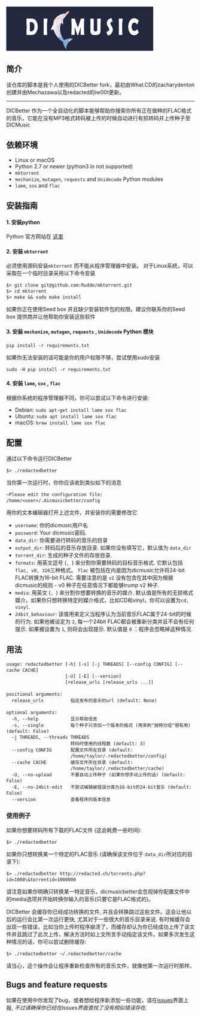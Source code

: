 ![REDBetter Logo](logo.jpg)

## 简介

该仓库的脚本是我个人使用的DICBetter fork，最初由What.CD的zacharydenton创建并由Mechazawa以及redacted的iw00t更新。


---
DICBetter 作为一个全自动化的脚本能够帮助你搜索你所有正在做种的FLAC格式的音乐，它能在没有MP3格式转码被上传的时候自动进行有损转码并上传种子至DICMusic

## 依赖环境

* Linux or macOS
* Python 2.7 or newer (python3 in not supported)
* `mktorrent`
* `mechanize`, `mutagen`, `requests` and `Unidecode` Python modules
* `lame`, `sox` and `flac`


## 安装指南

#### 1. 安装python

Python 官方网站在 [这里](https://www.python.org/downloads/)



#### 2. 安装 `mktorrent`

必须使用源码安装`mktorrent` 而不能从程序管理器中安装。
对于Linux系统，可以采取在一个临时目录采用以下命令安装

~~~~
$> git clone git@github.com:Rudde/mktorrent.git
$> cd mktorrent
$> make && sudo make install
~~~~

如果你正在使用Seed box 并且缺少安装软件包的权限。建议你联系你的Seed box 提供商并让他帮助你安装这些软件

#### 3. 安装 `mechanize`, `mutagen`, `requests` , `Unidecode` Python 模块

~~~~
pip install -r requirements.txt
~~~~
如果你无法安装的话可能是你的用户权限不够，尝试使用sudo安装
~~~~
sudo -H pip install -r requirements.txt
~~~~


#### 4. 安装 `lame`, `sox` , `flac`

根据你系统的程序管理器不同，你可以尝试以下命令进行安装:
  * Debian: `sudo apt-get install lame sox flac`
  * Ubuntu: `sudo apt install lame sox flac`
  * macOS: `brew install lame sox flac`



## 配置
通过以下命令运行DICBetter

    $> ./redactedbetter

当你第一次运行时，你你应该收到类似如下的消息

    ~Please edit the configuration file: /home/<user>/.dicmusicbetter/config

用你的文本编辑器打开上述文件，并安装你的需要修改它
* `username`: 你的dicmusic用户名
* `password`: Your dicmusic密码.
* `data_dir`: 你需要进行转码的音乐的目录
* `output_dir`: 转码后的音乐存放目录. 如果你没有填写它，默认值为 `data_dir`
* `torrent_dir`: 生成的种子文件的存放目录.
* `formats`: 用英文逗号 (`, `) 来分割你需要转码的目标音乐格式. 它默认包括 `flac, v0, 320`三种格式。 `flac` 被包括在内是因为dicmusic允许将24-bit FLAC转换为16-bit FLAC. 需要注意的是 `v2` 没有包含在其中因为根据dicmusic的规则 - v0 种子在任意情况下都能够trump v2 种子.
* `media`: 用英文 (`, `) 来分割你想要转换的音乐的媒介. 默认值是所有的无损格式媒介。如果你只想转换特定的媒介格式，比如CD和vinyl，你可以设置为`cd, vinyl`.
* `24bit_behaviour`: 该值用来定义当程序认为当前音乐FLAC属于24-bit的时候的行为. 如果他被设定为 `2`, 每一个24bit FLAC都会被重新分类并且不会有任何提示. 如果被设置为 `1`, 则将会出现提示. 默认值是 `0` ：程序会忽略掉这种情况.

## 用法
~~~~
usage: redactedbetter [-h] [-s] [-j THREADS] [--config CONFIG] [--cache CACHE]
                      [-U] [-E] [--version]
                      [release_urls [release_urls ...]]

positional arguments:
  release_urls          指定发布的音乐的url (default: None)

optional arguments:
  -h, --help            显示帮助信息
  -s, --single          每个种子只添加一个版本的格式 (用来刷"独特分组"很有用) (default: False)
  -j THREADS, --threads THREADS
                        转码时使用的线程数 (default: 3)
  --config CONFIG       配置文件所在目录 (default:
                        /home/taylor/.redactedbetter/config)
  --cache CACHE         缓存文件所在目录 (default:
                        /home/taylor/.redactedbetter/cache)
  -U, --no-upload       不要自动上传种子 (如果你想手动上传的话) (default: False)
  -E, --no-24bit-edit   不尝试编辑被错误分类为16-bit的24-bit音乐 (default: False)
  --version             查看程序的版本信息
~~~~

### 使用例子

如果你想要转码所有下载的FLAC文件 (这会耗费一些时间):

    $> ./redactedbetter

如果你只想转换某一个特定的FLAC音乐 (请确保该文件位于 `data_dir`所对应的目录下):

    $> ./redactedbetter http://redacted.ch/torrents.php?id=1000\&torrentid=1000000

请注意如果你明确只转换某一特定音乐，dicmusicbetter会忽视掉你配置文件中的media选项并开始转换你输入的音乐(只要它是FLAC格式的)。

DICBetter 会缓存你已经成功转换的文件, 并且会转换跳过这些文件。这会让他以后的运行会比第一次运行更快, 尤其对于一些很大的音乐目录来说. 有时候缓存会出现一些错误，比如当你上传时程序崩溃了，而缓存却认为你已经成功上传了该文件并且跳过了此次上传，解决方法时如上文所言手动指定该文件。如果多次发生这种情况的话，你可以尝试删除缓存:

    $> ./redactedbetter ~/.redactedbetter/cache

请当心，这个操作会让程序重新检查所有的音乐文件，就像他第一次运行时那样。

## Bugs and feature requests

如果在使用中你发现了bug，或者想给程序新添加一些功能，请在[issues](https://github.com/MattRob1nson/REDBetter/issues)界面上报, *不过请确保你已经在Issues界面查找了没有相似错误存在*.
